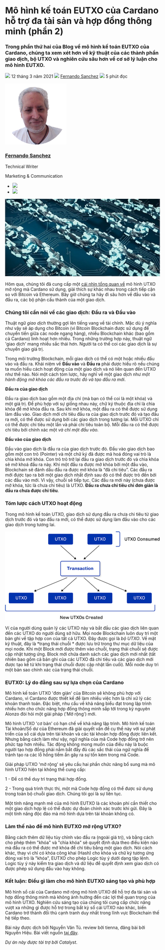 # Mô hình kế toán EUTXO của Cardano hỗ trợ đa tài sản và hợp đồng thông minh (phần 2)

### **Trong phần thứ hai của Blog về mô hình kế toán EUTXO của Cardano, chúng ta xem xét hơn về kỹ thuật của các thành phần giao dịch, bộ UTXO và nghiên cứu sâu hơn về cơ sở lý luận cho mô hình EUTXO.**

![](img/2021-03-12-cardanos-extended-utxo-accounting-model-part-2.002.png) 12 tháng 3 năm 2021 ![](img/2021-03-12-cardanos-extended-utxo-accounting-model-part-2.002.png) [Fernando Sanchez](tmp//en/blog/authors/fernando-sanchez/page-1/) ![](img/2021-03-12-cardanos-extended-utxo-accounting-model-part-2.003.png) 5 phút đọc

![Fernando Sanchez](img/2021-03-12-cardanos-extended-utxo-accounting-model-part-2.004.png)[](tmp//en/blog/authors/fernando-sanchez/page-1/)

### [**Fernando Sanchez**](tmp//en/blog/authors/fernando-sanchez/page-1/)

Technical Writer

Marketing &amp; Communication

- ![](img/2021-03-12-cardanos-extended-utxo-accounting-model-part-2.005.png)[](mailto:fernando.sanchez@iohk.io "Email")
- ![](img/2021-03-12-cardanos-extended-utxo-accounting-model-part-2.006.png)[](https://www.linkedin.com/in/linkedinsanchezf/ "LinkedIn")

![Mô hình kế toán UTXO mở rộng của Cardano - được xây dựng để hỗ trợ đa tài sản và hợp đồng thông minh (phần 2)](img/2021-03-12-cardanos-extended-utxo-accounting-model-part-2.007.jpeg)

Hôm qua, chúng tôi đã cung cấp một [cái nhìn tổng quan về](https://iohk.io/en/blog/posts/2021/03/11/cardanos-extended-utxo-accounting-model/) mô hình UTXO mở rộng mà Cardano sử dụng, giải thích sự khác nhau trong cách tiếp cận so với Bitcoin và Ethereum. Bây giờ chúng ta hãy đi sâu hơn về đầu vào và đầu ra, các bộ phận cấu thành của một giao dịch.

### **Chúng tôi cần nói về các giao dịch: Đầu ra và Đầu vào**

Thuật ngữ *giao dịch* thường gợi lên tiếng vang về tài chính. Mặc dù ý nghĩa như vậy sẽ áp dụng cho Bitcoin (vì Bitcoin Blockchain được sử dụng để chuyển tiền giữa các node ngang hàng), nhiều Blockchain khác (bao gồm cả Cardano) linh hoạt hơn nhiều. Trong những trường hợp này, thuật ngữ 'giao dịch' mang nhiều sắc thái hơn. Người ta có thể coi các giao dịch là sự chuyển giao giá trị.

Trong môi trường Blockchain, mỗi giao dịch có thể có một hoặc nhiều đầu vào và đầu ra. Khái niệm về **Đầu vào** và **Đầu ra** phải được hiểu rõ nếu chúng ta muốn hiểu cách hoạt động của một giao dịch và nó liên quan đến UTXO như thế nào. Nói một cách tóm lược, hãy nghĩ về một giao dịch như *một hành động mở khóa các đầu ra trước đó và tạo đầu ra mới*.

**Đầu ra của giao dịch**

Đầu ra giao dịch bao gồm một địa chỉ (mà bạn có thể coi là một khóa) và một giá trị. Để phù hợp với sự giống nhau này, chữ ký thuộc địa chỉ là chìa khóa để mở khóa đầu ra. Sau khi mở khóa, một đầu ra có thể được sử dụng làm đầu vào. Giao dịch mới chi tiêu đầu ra của giao dịch trước đó và tạo đầu ra mới, có thể được sử dụng bởi các giao dịch trong tương lai. Mỗi UTXO chỉ có thể được chi tiêu một lần và phải chi tiêu toàn bộ. Mỗi đầu ra có thể được chi tiêu bởi chính xác một *và chỉ một đầu vào.*

**Đầu vào của giao dịch**

Đầu vào giao dịch là đầu ra của giao dịch trước đó. Đầu vào giao dịch bao gồm một con trỏ (Pointer) và một chữ ký đã được mã hoá đóng vai trò là chìa khóa mở khóa. Con trỏ trỏ trở lại đầu ra giao dịch trước đó và chìa khóa sẽ mở khoá đầu ra này. Khi một đầu ra được mở khóa bởi một đầu vào, Blockchain sẽ đánh dấu đầu ra được mở khóa là “đã chi tiêu”. Các đầu ra mới được tạo ra bởi một giao dịch nhất định sau đó có thể được trỏ đến bởi các đầu vào mới. Vì vậy, chuỗi sẽ tiếp tục. Các đầu ra mới này (chưa được mở khóa, tức là chưa chi tiêu) là UTXO. **Đầu ra chưa chi tiêu chỉ đơn giản là đầu ra chưa được chi tiêu**.

### **Tóm lược cách UTXO hoạt động**

Trong mô hình kế toán UTXO, giao dịch sử dụng đầu ra chưa chi tiêu từ giao dịch trước đó và tạo đầu ra mới, có thể được sử dụng làm đầu vào cho các giao dịch trong tương lai.

![](img/2021-03-12-cardanos-extended-utxo-accounting-model-part-2.008.png)

Ví của người dùng quản lý các UTXO này và bắt đầu các giao dịch liên quan đến các UTXO do người dùng sở hữu. Mọi node Blockchain luôn duy trì một bản ghi về tập hợp con của tất cả UTXO. Đây được gọi là *bộ UTXO*. Về mặt kỹ thuật, đây là *trạng thái chuỗi * được lưu trữ trong thư mục dữ liệu của mọi node. Khi một Block mới được thêm vào chuỗi, trạng thái chuỗi sẽ được cập nhật tương ứng. Block mới chứa danh sách các giao dịch mới nhất (tất nhiên bao gồm cả bản ghi của các UTXO đã chi tiêu và các giao dịch mới được tạo kể từ khi trạng thái chuỗi được cập nhật lần cuối). Mỗi node duy trì một bản sao chính xác của trạng thái chuỗi.

### **EUTXO: Lý do đằng sau sự lựa chọn của Cardano**

Mô hình kế toán UTXO 'đơn giản' của Bitcoin sẽ không phù hợp với Cardano, vì Cardano được thiết kế để làm nhiều việc hơn là chỉ xử lý các khoản thanh toán. Đặc biệt, nhu cầu về khả năng biểu đạt trong lập trình nhiều hơn cho chức năng hợp đồng thông minh sắp tới trong kỷ nguyên Alonzo đòi hỏi một giải pháp ('Mở rộng') mới.

Mô hình UTXO 'cơ bản' có hạn chế về khả năng lập trình. Mô hình kế toán Tài khoản/Số dư của Ethereum đã giải quyết vấn đề cụ thể này với sự phát triển của sổ cái dựa trên tài khoản và các tài khoản hợp đồng được liên kết. Nhưng bằng cách làm như vậy, ngữ nghĩa của mã Code hợp đồng trở nên phức tạp hơn nhiều. Tác động không mong muốn của điều này là buộc người tạo hợp đồng phải nắm bắt đầy đủ các sắc thái của ngữ nghĩa để tránh tạo ra các lỗ hổng tiềm ẩn gây ra sự tốn kém trong mã Code.

Giải pháp UTXO 'mở rộng' sẽ yêu cầu hai phần chức năng bổ sung mà mô hình UTXO hiện tại không thể cung cấp:

1 - Để có thể duy trì trạng thái hợp đồng.

2 - Trong quá trình thực thi, một mã Code hợp đồng có thể được sử dụng trong toàn bộ chuỗi giao dịch. Chúng tôi gọi là sự liên tục.

Một tính năng mạnh mẽ của mô hình EUTXO là các khoản phí cần thiết cho một giao dịch hợp lệ có thể được dự đoán chính xác trước khi gửi. Đây là một tính năng độc đáo mà mô hình dựa trên tài khoản không có.

### **Làm thế nào để mô hình EUTXO mở rộng UTXO?**

Bằng cách thêm dữ liệu tùy chỉnh vào đầu ra (ngoài giá trị), và bằng cách cho phép thêm "khóa" và "chìa khóa" sẽ quyết định dựa theo điều kiện nào mà đầu ra có thể được mở khóa để chi tiêu bằng một giao dịch. Nói cách khác, thay vì chỉ có khóa công khai (Hash) cho khóa và chữ ký tương ứng đóng vai trò là "khóa", EUTXO cho phép Logic tùy ý dưới dạng tập lệnh. Logic tùy ý này kiểm tra giao dịch và dữ liệu để quyết định xem giao dịch có được phép sử dụng đầu vào hay không.

### **Kết luận: Điều gì làm cho mô hình EUTXO sáng tạo và phù hợp**

Mô hình sổ cái của Cardano mở rộng mô hình UTXO để hỗ trợ đa tài sản và hợp đồng thông minh mà không ảnh hưởng đến các lợi thế quan trọng của mô hình UTXO. Nghiên cứu sáng tạo của chúng tôi cung cấp chức năng vượt xa những gì được hỗ trợ trong bất kỳ sổ cái UTXO nào khác, biến Cardano trở thành đối thủ cạnh tranh duy nhất trong lĩnh vực Blockchain thế hệ tiếp theo. 

Bài này được dịch bởi Nguyễn Văn Tú. review bởi tienna, đăng bài bởi Nguyễn Hiệu. Bài viết nguồn [tại đây](https://iohk.io/en/blog/posts/2021/03/12/cardanos-extended-utxo-accounting-model-part-2). 

*Dự án này được tài trợ bởi Catalyst*.

